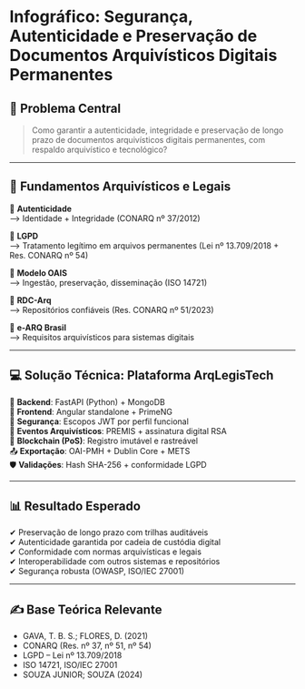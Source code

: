 # Infográfico: Segurança, Autenticidade e Preservação de Documentos Arquivísticos Digitais Permanentes

## 🎯 Problema Central
> Como garantir a autenticidade, integridade e preservação de longo prazo de documentos arquivísticos digitais permanentes, com respaldo arquivístico e tecnológico?

---

## 🧠 Fundamentos Arquivísticos e Legais

🔹 **Autenticidade**  
⟶ Identidade + Integridade (CONARQ nº 37/2012)

🔹 **LGPD**  
⟶ Tratamento legítimo em arquivos permanentes (Lei nº 13.709/2018 + Res. CONARQ nº 54)

🔹 **Modelo OAIS**  
⟶ Ingestão, preservação, disseminação (ISO 14721)

🔹 **RDC-Arq**  
⟶ Repositórios confiáveis (Res. CONARQ nº 51/2023)

🔹 **e-ARQ Brasil**  
⟶ Requisitos arquivísticos para sistemas digitais

---

## 💻 Solução Técnica: Plataforma ArqLegisTech

🔧 **Backend**: FastAPI (Python) + MongoDB  
🎨 **Frontend**: Angular standalone + PrimeNG  
🔐 **Segurança**: Escopos JWT por perfil funcional  
📄 **Eventos Arquivísticos**: PREMIS + assinatura digital RSA  
🔗 **Blockchain (PoS)**: Registro imutável e rastreável  
📤 **Exportação**: OAI-PMH + Dublin Core + METS  
🛡️ **Validações**: Hash SHA-256 + conformidade LGPD

---

## 📊 Resultado Esperado

✔ Preservação de longo prazo com trilhas auditáveis  
✔ Autenticidade garantida por cadeia de custódia digital  
✔ Conformidade com normas arquivísticas e legais  
✔ Interoperabilidade com outros sistemas e repositórios  
✔ Segurança robusta (OWASP, ISO/IEC 27001)

---

## ✍️ Base Teórica Relevante

- GAVA, T. B. S.; FLORES, D. (2021)  
- CONARQ (Res. nº 37, nº 51, nº 54)  
- LGPD – Lei nº 13.709/2018  
- ISO 14721, ISO/IEC 27001  
- SOUZA JUNIOR; SOUZA (2024)

